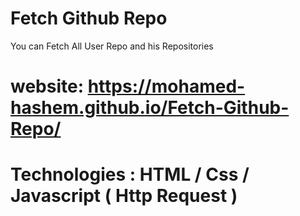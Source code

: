 # Fetch Github Repo
You can Fetch All User Repo and his Repositories

# website:  https://mohamed-hashem.github.io/Fetch-Github-Repo/
   
# Technologies : HTML / Css / Javascript ( Http Request )
    

